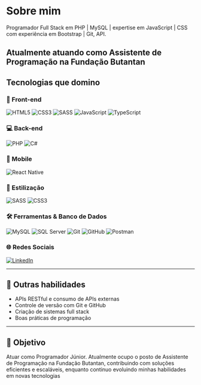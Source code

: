 # Sobre mim
Programador Full Stack em PHP | MySQL | expertise em JavaScript | CSS com experiência em Bootstrap | Git, API.

Atualmente atuando como Assistente de Programação na Fundação Butantan
---

## Tecnologias que domino

### 🚀 Front-end
![HTML5](https://img.shields.io/badge/HTML5-E34F26?style=for-the-badge&logo=html5&logoColor=white)
![CSS3](https://img.shields.io/badge/CSS3-1572B6?style=for-the-badge&logo=css3&logoColor=white)
![SASS](https://img.shields.io/badge/SASS-CC6699?style=for-the-badge&logo=sass&logoColor=white)
![JavaScript](https://img.shields.io/badge/JavaScript-F7DF1E?style=for-the-badge&logo=javascript&logoColor=black)
![TypeScript](https://img.shields.io/badge/TypeScript-3178C6?style=for-the-badge&logo=typescript&logoColor=white)

### 💻 Back-end
![PHP](https://img.shields.io/badge/PHP-777BB4?style=for-the-badge&logo=php&logoColor=white)
![C#](https://img.shields.io/badge/C%23-239120?style=for-the-badge&logo=c-sharp&logoColor=white)

### 📱 Mobile
![React Native](https://img.shields.io/badge/React_Native-20232A?style=for-the-badge&logo=react&logoColor=61DAFB)

### 🎨 Estilização
![SASS](https://img.shields.io/badge/SASS-CC6699?style=for-the-badge&logo=sass&logoColor=white)
![CSS3](https://img.shields.io/badge/CSS3-1572B6?style=for-the-badge&logo=css3&logoColor=white)

### 🛠 Ferramentas & Banco de Dados
![MySQL](https://img.shields.io/badge/MySQL-4479A1?style=for-the-badge&logo=mysql&logoColor=white)
![SQL Server](https://img.shields.io/badge/SQL_Server-CC2927?style=for-the-badge&logo=microsoft-sql-server&logoColor=white)
![Git](https://img.shields.io/badge/Git-F05032?style=for-the-badge&logo=git&logoColor=white)
![GitHub](https://img.shields.io/badge/GitHub-181717?style=for-the-badge&logo=github&logoColor=white)
![Postman](https://img.shields.io/badge/Postman-FF6C37?style=for-the-badge&logo=postman&logoColor=white)

### 🌐 Redes Sociais
[![LinkedIn]([https://img.shields.io/badge/LinkedIn-0A66C2?style=for-the-badge&logo=linkedin&logoColor=white)](https://www.linkedin.com/in/seu-perfil](https://www.linkedin.com/public-profile/settings?lipi=urn%3Ali%3Apage%3Ad_flagship3_profile_self_edit_contact-info%3BsfIHZyv6SVCVflKOPi%2Brug%3D%3D))

---

## 🔧 Outras habilidades
- APIs RESTful e consumo de APIs externas  
- Controle de versão com Git e GitHub  
- Criação de sistemas full stack  
- Boas práticas de programação 

---


## 🎯 Objetivo
Atuar como Programador Júnior. Atualmente ocupo o posto de Assistente de Programação na Fundação Butantan, contribuindo com soluções eficientes e escaláveis, enquanto continuo evoluindo minhas habilidades em novas tecnologias
